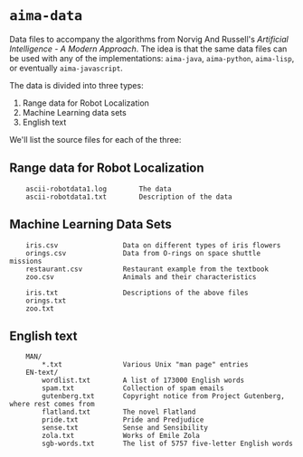# `aima-data`
Data files to accompany the algorithms from Norvig And Russell's *Artificial Intelligence - A Modern Approach*.
The idea is that the same data files can be used with any of the implementations: `aima-java`, `aima-python`, `aima-lisp`, or eventually `aima-javascript`.

The data is divided into three types:

1. Range data for Robot Localization
2. Machine Learning data sets
3. English text

We'll list the source files for each of the three:

## Range data for Robot Localization
```text
    ascii-robotdata1.log        The data
    ascii-robotdata1.txt        Description of the data
```

## Machine Learning Data Sets
```text
    iris.csv                Data on different types of iris flowers
    orings.csv              Data from O-rings on space shuttle missions
    restaurant.csv          Restaurant example from the textbook
    zoo.csv                 Animals and their characteristics

    iris.txt                Descriptions of the above files
    orings.txt
    zoo.txt
```

## English text
```text
    MAN/
        *.txt               Various Unix "man page" entries
    EN-text/
        wordlist.txt        A list of 173000 English words
        spam.txt            Collection of spam emails
        gutenberg.txt       Copyright notice from Project Gutenberg, where rest comes from
        flatland.txt        The novel Flatland
        pride.txt           Pride and Predjudice
        sense.txt           Sense and Sensibility
        zola.txt            Works of Emile Zola
        sgb-words.txt       The list of 5757 five-letter English words
```
